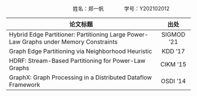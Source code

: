 &emsp;&emsp;&emsp;&emsp;&emsp;&emsp;&emsp;&emsp;&emsp;&emsp;&emsp;&emsp;&emsp;姓名：郑一帆&emsp;&emsp;&emsp;&emsp;学号：Y202102012

|论文标题|出处|
|---|:---:|
| Hybrid Edge Partitioner: Partitioning Large Power-Law Graphs under Memory Constraints | SIGMOD ’21 |
| Graph Edge Partitioning via Neighborhood Heuristic | KDD ’17 |
| HDRF: Stream-Based Partitioning for Power-Law Graphs | CIKM ’15 |
| GraphX: Graph Processing in a Distributed Dataflow Framework | OSDI ’14 |

